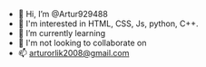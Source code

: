 - 👋 Hi, I’m @Artur929488
- 👀 I'm interested in HTML, CSS, Js, python, C++.
- 🌱 I’m currently learning
- 💞️ I'm not looking to collaborate on
- 📫 arturorlik2008@gmail.com

<!---
Artur929488/Artur929488 is a ✨ special ✨ repository because its `README.md` (this file) appears on your GitHub profile.
You can click the Preview link to take a look at your changes.
--->
